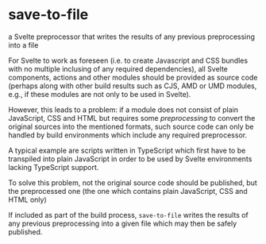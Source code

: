 # save-to-file #

a Svelte preprocessor that writes the results of any previous preprocessing into a file

For Svelte to work as foreseen (i.e. to create Javascript and CSS bundles with no multiple inclusing of any required dependencies), all Svelte components, actions and other modules should be provided as source code (perhaps along with other build results such as CJS, AMD or UMD modules, e.g., if these modules are not only to be used in Svelte).

However, this leads to a problem: if a module does not consist of plain JavaScript, CSS and HTML but requires some *preprocessing* to convert the original sources into the mentioned formats, such source code can only be handled by build environments which include any required preprocessor.

A typical example are scripts written in TypeScript which first have to be transpiled into plain JavaScript in order to be used by Svelte environments lacking TypeScript support.

To solve this problem, not the original source code should be published, but the preprocessed one (the one which contains plain JavaScript, CSS and HTML only)

If included as part of the build process, `save-to-file` writes the results of any previous preprocessing into a given file which may then be safely published.
